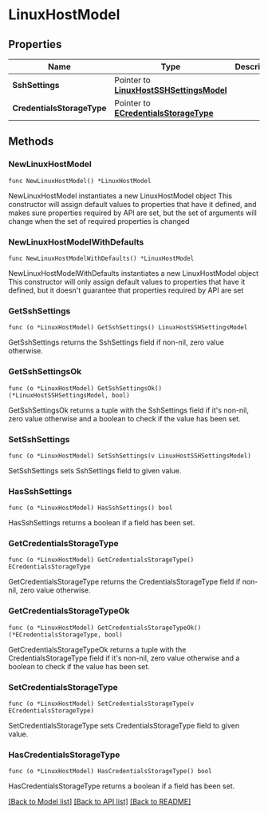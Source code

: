 # LinuxHostModel

## Properties

Name | Type | Description | Notes
------------ | ------------- | ------------- | -------------
**SshSettings** | Pointer to [**LinuxHostSSHSettingsModel**](LinuxHostSSHSettingsModel.md) |  | [optional] 
**CredentialsStorageType** | Pointer to [**ECredentialsStorageType**](ECredentialsStorageType.md) |  | [optional] 

## Methods

### NewLinuxHostModel

`func NewLinuxHostModel() *LinuxHostModel`

NewLinuxHostModel instantiates a new LinuxHostModel object
This constructor will assign default values to properties that have it defined,
and makes sure properties required by API are set, but the set of arguments
will change when the set of required properties is changed

### NewLinuxHostModelWithDefaults

`func NewLinuxHostModelWithDefaults() *LinuxHostModel`

NewLinuxHostModelWithDefaults instantiates a new LinuxHostModel object
This constructor will only assign default values to properties that have it defined,
but it doesn't guarantee that properties required by API are set

### GetSshSettings

`func (o *LinuxHostModel) GetSshSettings() LinuxHostSSHSettingsModel`

GetSshSettings returns the SshSettings field if non-nil, zero value otherwise.

### GetSshSettingsOk

`func (o *LinuxHostModel) GetSshSettingsOk() (*LinuxHostSSHSettingsModel, bool)`

GetSshSettingsOk returns a tuple with the SshSettings field if it's non-nil, zero value otherwise
and a boolean to check if the value has been set.

### SetSshSettings

`func (o *LinuxHostModel) SetSshSettings(v LinuxHostSSHSettingsModel)`

SetSshSettings sets SshSettings field to given value.

### HasSshSettings

`func (o *LinuxHostModel) HasSshSettings() bool`

HasSshSettings returns a boolean if a field has been set.

### GetCredentialsStorageType

`func (o *LinuxHostModel) GetCredentialsStorageType() ECredentialsStorageType`

GetCredentialsStorageType returns the CredentialsStorageType field if non-nil, zero value otherwise.

### GetCredentialsStorageTypeOk

`func (o *LinuxHostModel) GetCredentialsStorageTypeOk() (*ECredentialsStorageType, bool)`

GetCredentialsStorageTypeOk returns a tuple with the CredentialsStorageType field if it's non-nil, zero value otherwise
and a boolean to check if the value has been set.

### SetCredentialsStorageType

`func (o *LinuxHostModel) SetCredentialsStorageType(v ECredentialsStorageType)`

SetCredentialsStorageType sets CredentialsStorageType field to given value.

### HasCredentialsStorageType

`func (o *LinuxHostModel) HasCredentialsStorageType() bool`

HasCredentialsStorageType returns a boolean if a field has been set.


[[Back to Model list]](../README.md#documentation-for-models) [[Back to API list]](../README.md#documentation-for-api-endpoints) [[Back to README]](../README.md)


